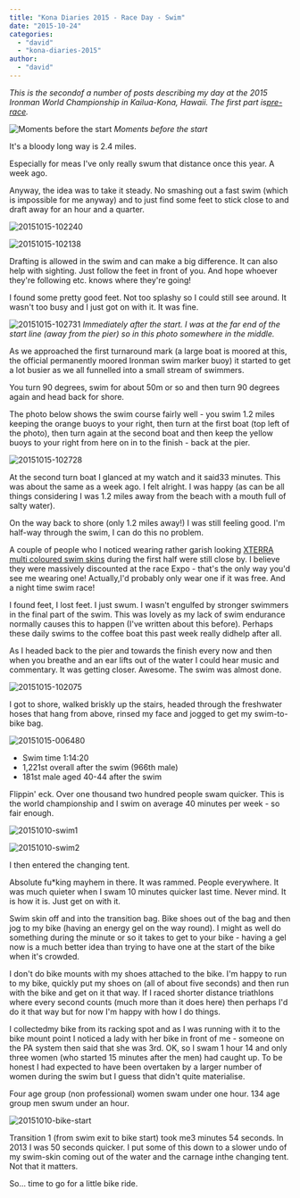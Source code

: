 ```yaml
---
title: "Kona Diaries 2015 - Race Day - Swim"
date: "2015-10-24"
categories: 
  - "david"
  - "kona-diaries-2015"
author: 
  - "david"
---
```


_This is the secondof a number of posts describing my day at the 2015 Ironman World Championship in Kailua-Kona, Hawaii. The first part is[pre-race](/2015/10/kona-diaries-2015-race-day-pre-race/ "Kona Diaries 2013 - Race Day - Pre-Race")._

![Moments before the start](/images/2015/20151015-102223.jpg) 
*Moments before the start*

It's a bloody long way is 2.4 miles.

Especially for meas I've only really swum that distance once this year. A week ago.

Anyway, the idea was to take it steady. No smashing out a fast swim (which is impossible for me anyway) and to just find some feet to stick close to and draft away for an hour and a quarter.

![20151015-102240](/images/2015/20151015-102240.jpg)

![20151015-102138](/images/2015/20151015-102138.jpg)

Drafting is allowed in the swim and can make a big difference. It can also help with sighting. Just follow the feet in front of you. And hope whoever they're following etc. knows where they're going!

I found some pretty good feet. Not too splashy so I could still see around. It wasn't too busy and I just got on with it. It was fine.

![20151015-102731](/images/2015/20151015-102731.jpg) 
*Immediately after the start. I was at the far end of the start line (away from the pier) so in this photo somewhere in the middle.*

As we approached the first turnaround mark (a large boat is moored at this, the official permanently moored Ironman swim marker buoy) it started to get a lot busier as we all funnelled into a small stream of swimmers.

You turn 90 degrees, swim for about 50m or so and then turn 90 degrees again and head back for shore.

The photo below shows the swim course fairly well - you swim 1.2 miles keeping the orange buoys to your right, then turn at the first boat (top left of the photo), then turn again at the second boat and then keep the yellow buoys to your right from here on in to the finish - back at the pier.

![20151015-102728](/images/2015/20151015-102728.jpg)

At the second turn boat I glanced at my watch and it said33 minutes. This was about the same as a week ago. I felt alright. I was happy (as can be all things considering I was 1.2 miles away from the beach with a mouth full of salty water).

On the way back to shore (only 1.2 miles away!) I was still feeling good. I'm half-way through the swim, I can do this no problem.

A couple of people who I noticed wearing rather garish looking [XTERRA multi coloured swim skins](http://www.xterrawetsuits.com/products/2015-kona-valor-speedsuit) during the first half were still close by. I believe they were massively discounted at the race Expo - that's the only way you'd see me wearing one! Actually,I'd probably only wear one if it was free. And a night time swim race!

I found feet, I lost feet. I just swum. I wasn't engulfed by stronger swimmers in the final part of the swim. This was lovely as my lack of swim endurance normally causes this to happen (I've written about this before). Perhaps these daily swims to the coffee boat this past week really didhelp after all.

As I headed back to the pier and towards the finish every now and then when you breathe and an ear lifts out of the water I could hear music and commentary. It was getting closer. Awesome. The swim was almost done.

![20151015-102075](/images/2015/20151015-102075.jpg)

I got to shore, walked briskly up the stairs, headed through the freshwater hoses that hang from above, rinsed my face and jogged to get my swim-to-bike bag.

![20151015-006480](/images/2015/20151015-006480.jpg)

- Swim time 1:14:20
- 1,221st overall after the swim (966th male)
- 181st male aged 40-44 after the swim

Flippin' eck. Over one thousand two hundred people swam quicker. This is the world championship and I swim on average 40 minutes per week - so fair enough.

![20151010-swim1](/images/2015/20151010-swim1.jpg)

![20151010-swim2](/images/2015/20151010-swim2.jpg)

I then entered the changing tent.

Absolute fu\*king mayhem in there. It was rammed. People everywhere. It was much quieter when I swam 10 minutes quicker last time. Never mind. It is how it is. Just get on with it.

Swim skin off and into the transition bag. Bike shoes out of the bag and then jog to my bike (having an energy gel on the way round). I might as well do something during the minute or so it takes to get to your bike - having a gel now is a much better idea than trying to have one at the start of the bike when it's crowded.

I don't do bike mounts with my shoes attached to the bike. I'm happy to run to my bike, quickly put my shoes on (all of about five seconds) and then run with the bike and get on it that way. If I raced shorter distance triathlons where every second counts (much more than it does here) then perhaps I'd do it that way but for now I'm happy with how I do things.

I collectedmy bike from its racking spot and as I was running with it to the bike mount point I noticed a lady with her bike in front of me - someone on the PA system then said that she was 3rd. OK, so I swam 1 hour 14 and only three women (who started 15 minutes after the men) had caught up. To be honest I had expected to have been overtaken by a larger number of women during the swim but I guess that didn't quite materialise.

Four age group (non professional) women swam under one hour. 134 age group men swum under an hour.

![20151010-bike-start](/images/2015/20151010-bike-start.jpg)

Transition 1 (from swim exit to bike start) took me3 minutes 54 seconds. In 2013 I was 50 seconds quicker. I put some of this down to a slower undo of my swim-skin coming out of the water and the carnage inthe changing tent. Not that it matters.

So... time to go for a little bike ride.

